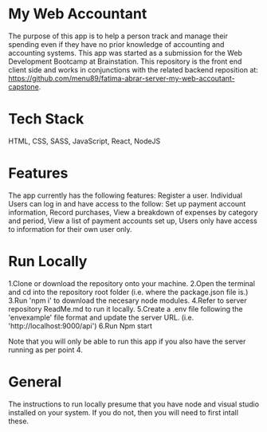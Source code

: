 # My Web Accountant

The purpose of this app is to help a person track and manage their spending even if they have no prior knowledge of accounting and accounting systems.
This app was started as a submission for the Web Development Bootcamp at Brainstation. This repository is the front end client side and works in conjunctions with the related backend reposition at: https://github.com/menu89/fatima-abrar-server-my-web-accoutant-capstone.

# Tech Stack

HTML, CSS, SASS, JavaScript, React, NodeJS

# Features

The app currently has the following features:
Register a user.
Individual Users can log in and have access to the follow:
Set up payment account information,
Record purchases,
View a breakdown of expenses by category and period,
View a list of payment accounts set up,
Users only have access to information for their own user only.

# Run Locally

1.Clone or download the repository onto your machine.
2.Open the terminal and cd into the repository root folder (i.e. where the package.json file is.)
3.Run 'npm i' to download the necesary node modules.
4.Refer to server repository ReadMe.md to run it locally.
5.Create a .env file following the 'envexample' file format and update the server URL. (i.e. 'http://localhost:9000/api')
6.Run Npm start

Note that you will only be able to run this app if you also have the server running as per point 4.

# General

The instructions to run locally presume that you have node and visual studio installed on your system. If you do not, then you will need to first intall these.
